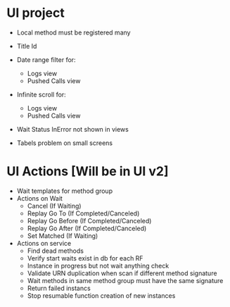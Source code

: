 ﻿# UI project
* Local method must be registered many
* Title Id

* Date range filter for:
	* Logs view
	* Pushed Calls view
* Infinite scroll for:
	* Logs view
	* Pushed Calls view

* Wait Status InError not shown in views
* Tabels problem on small screens
	


# UI Actions [Will be in UI v2]
* Wait templates for method group
* Actions on Wait 
	* Cancel (If Waiting)
	* Replay Go To (If Completed/Canceled)
	* Replay Go Before (If Completed/Canceled)
	* Replay Go After (If Completed/Canceled)
	* Set Matched (If Waiting)
* Actions on service
	* Find dead methods
	* Verify start waits exist in db for each RF
	* Instance in progress but not wait anything check
	* Validate URN duplication when scan if different method signature
	* Wait methods in same method group must have the same signature
	* Return failed instancs
	* Stop resumable function creation of new instances